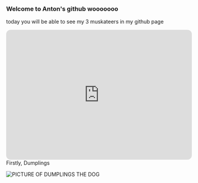 
### Welcome to **Anton's** github wooooooo
today you will be able to see my 3 muskateers in my github page
<iframe style="border-radius:12px" src="https://open.spotify.com/embed/track/7frQ2zMByCc4UFOGzAIr3x?utm_source=generator" width="100%" height="352" frameBorder="0" allowfullscreen="" allow="autoplay; clipboard-write; encrypted-media; fullscreen; picture-in-picture" loading="lazy"></iframe>
Firstly, Dumplings

![PICTURE OF DUMPLINGS THE DOG](https://www.google.com/url?sa=i&url=https%3A%2F%2Fwww.akc.org%2Fdog-breeds%2Fchinese-shar-pei%2Fpictures%2F&psig=AOvVaw1GK_-vanuc_bgHPQFkGlMH&ust=1669215014354000&source=images&cd=vfe&ved=0CBAQjRxqFwoTCPDQuNOEwvsCFQAAAAAdAAAAABAD)

